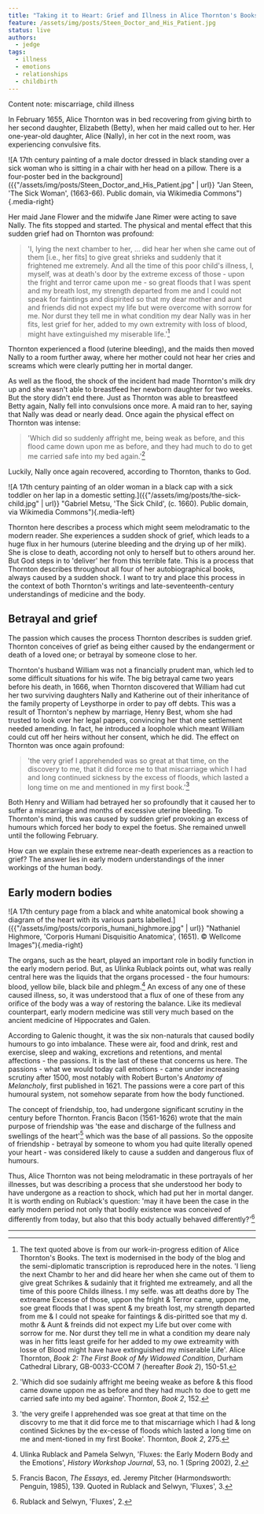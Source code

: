 ```yaml
---
title: "Taking it to Heart: Grief and Illness in Alice Thornton's Books"
feature: /assets/img/posts/Steen_Doctor_and_His_Patient.jpg
status: live
authors:
  - jedge
tags:
  - illness
  - emotions
  - relationships
  - childbirth
---
```


Content note: miscarriage, child illness

In February 1655, Alice Thornton was in bed recovering from giving birth to her second daughter, Elizabeth (Betty), when her maid called out to her. Her one-year-old daughter, Alice (Nally), in her cot in the next room, was experiencing convulsive fits.

![A 17th century painting of a male doctor dressed in black standing over a sick woman who is sitting in a chair with her head on a pillow. There is a four-poster bed in the background]({{"/assets/img/posts/Steen_Doctor_and_His_Patient.jpg" | url}} "Jan Steen, 'The Sick Woman', (1663-66). Public domain, via Wikimedia Commons"){.media-right}

Her maid Jane Flower and the midwife Jane Rimer were acting to save Nally. The fits stopped and started. The physical and mental effect that this sudden grief had on Thornton was profound:

>'I, lying the next chamber to her, … did hear her when she came out of them [i.e., her fits] to give great shrieks and suddenly that it frightened me extremely. And all the time of this poor child's illness, I, myself, was at death's door by the extreme excess of those - upon the fright and terror came upon me - so great floods that I was spent and my breath lost, my strength departed from me and I could not speak for faintings and dispirited so that my dear mother and aunt and friends did not expect my life but were overcome with sorrow for me. Nor durst they tell me in what condition my dear Nally was in her fits, lest grief for her, added to my own extremity with loss of blood, might have extinguished my miserable life.'[^1]

Thornton experienced a flood (uterine bleeding), and the maids then moved Nally to a room further away, where her mother could not hear her cries and screams which were clearly putting her in mortal danger.

As well as the flood, the shock of the incident had made Thornton's milk dry up and she wasn't able to breastfeed her newborn daughter for two weeks. But the story didn't end there. Just as Thornton was able to breastfeed Betty again, Nally fell into convulsions once more. A maid ran to her, saying that Nally was dead or nearly dead. Once again the physical effect on Thornton was intense:

>'Which did so suddenly affright me, being weak as before, and this flood came down upon me as before, and they had much to do to get me carried safe into my bed again.'[^2]

Luckily, Nally once again recovered, according to Thornton, thanks to God.

![A 17th century painting of an older woman in a black cap with a sick toddler on her lap in a domestic setting.]({{"/assets/img/posts/the-sick-child.jpg" | url}} "Gabriel Metsu, 'The Sick Child', (c. 1660). Public domain, via Wikimedia Commons"){.media-left}

Thornton here describes a process which might seem melodramatic to the modern reader. She experiences a sudden shock of grief, which leads to a huge flux in her humours (uterine bleeding and the drying up of her milk). She is close to death, according not only to herself but to others around her. But God steps in to 'deliver' her from this terrible fate. This is a process that Thornton describes throughout all four of her autobiographical books, always caused by a sudden shock. I want to try and place this process in the context of both Thornton's writings and late-seventeenth-century understandings of medicine and the body.

## Betrayal and grief

The passion which causes the process Thornton describes is sudden grief. Thornton conceives of grief as being either caused by the endangerment or death of a loved one; or betrayal by someone close to her.

Thornton's husband William was not a financially prudent man, which led to some difficult situations for his wife. The big betrayal came two years before his death, in 1666, when Thornton discovered that William had cut her two surviving daughters Nally and Katherine out of their inheritance of the family property of Leysthorpe in order to pay off debts. This was a result of Thornton's nephew by marriage, Henry Best, whom she had trusted to look over her legal papers, convincing her that one settlement needed amending. In fact, he introduced a loophole which meant William could cut off her heirs without her consent, which he did. The effect on Thornton was once again profound:

>'the very grief I apprehended was so great at that time, on the discovery to me, that it did force me to that miscarriage which I had and long continued sickness by the excess of floods, which lasted a long time on me and mentioned in my first book.'[^3]

Both Henry and William had betrayed her so profoundly that it caused her to suffer a miscarriage and months of excessive uterine bleeding. To Thornton's mind, this was caused by sudden grief provoking an excess of humours which forced her body to expel the foetus. She remained unwell until the following February.

How can we explain these extreme near-death experiences as a reaction to grief? The answer lies in early modern understandings of the inner workings of the human body.

## Early modern bodies

![A 17th century page from a black and white anatomical book showing a diagram of the heart with its various parts labelled.]({{"/assets/img/posts/corporis_humani_highmore.jpg" | url}} "Nathaniel Highmore, 'Corporis Humani Disquisitio Anatomica', (1651). © Wellcome Images"){.media-right}

The organs, such as the heart, played an important role in bodily function in the early modern period. But, as Ulinka Rublack points out, what was really central here was the liquids that the organs processed - the four humours: blood, yellow bile, black bile and phlegm.[^4] An excess of any one of these caused illness, so, it was understood that a flux of one of these from any orifice of the body was a way of restoring the balance. Like its medieval counterpart, early modern medicine was still very much based on the ancient medicine of Hippocrates and Galen.

According to Galenic thought, it was the six non-naturals that caused bodily humours to go into imbalance. These were air, food and drink, rest and exercise, sleep and waking, excretions and retentions, and mental affections - the passions. It is the last of these that concerns us here. The passions - what we would today call emotions - came under increasing scrutiny after 1500, most notably with Robert Burton's _Anatomy of Melancholy_, first published in 1621. The passions were a core part of this humoural system, not somehow separate from how the body functioned.

The concept of friendship, too, had undergone significant scrutiny in the century before Thornton. Francis Bacon (1561-1626) wrote that the main purpose of friendship was 'the ease and discharge of the fullness and swellings of the heart'[^5] which was the base of all passions. So the opposite of friendship - betrayal by someone to whom you had quite literally opened your heart - was considered likely to cause a sudden and dangerous flux of humours.

Thus, Alice Thornton was not being melodramatic in these portrayals of her illnesses, but was describing a process that she understood her body to have undergone as a reaction to shock, which had put her in mortal danger. It is worth ending on Rublack's question: 'may it have been the case in the early modern period not only that bodily existence was conceived of differently from today, but also that this body actually behaved differently?'[^6]

---

[^1]:
    The text quoted above is from our work-in-progress edition of Alice Thornton's Books. The text is modernised in the body of the blog and the semi-diplomatic transcription is reproduced here in the notes. 'I lieng the next Chambr to her and did
    heare her when she came out of them to give great Schrikes & sudainly that it frighted me extreamely, and all the time of this poore Childs illness. I my selfe. was att deaths dore by The extreame Excesse of those, uppon the fright & Terror came, uppon me, soe great floods that I was spent & my breath lost, my strength departed from me & I could not speake for faintings & dis-piritted soe that my d. mothr & Aunt & freinds did not expect my Life but over come with sorrow for me. Nor durst they tell me in what a condition my deare naly was in her fitts least greife for her added to my owe extreamity with losse of Blood might have have extinguished my miserable Life'. Alice Thornton, _Book 2: The First Book of My Widowed Condition_, Durham Cathedral Library, GB-0033-CCOM 7 (hereafter _Book 2_), 150-51.

[^2]: 'Which did soe sudainly affright me beeing weake as before & this flood came downe uppon me as before and they had much to doe to gett me carried safe into my bed againe'. Thornton, _Book 2_, 152.
[^3]: 'the very greife I apprehended was soe great at that time on the discovry to me that it did force me to that miscarriage which I had & long contined Sicknes by the ex-cesse of floods which lasted a long time on me and ment-tioned in my first Booke'. Thornton, _Book 2_, 275.
[^4]: Ulinka Rublack and Pamela Selwyn, 'Fluxes: the Early Modern Body and the Emotions', _History Workshop Journal_, 53, no. 1 (Spring 2002), 2.
[^5]: Francis Bacon, _The Essays_, ed. Jeremy Pitcher (Harmondsworth: Penguin, 1985), 139. Quoted in Rublack and Selwyn, 'Fluxes', 3.
[^6]: Rublack and Selwyn, 'Fluxes', 2.
